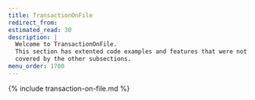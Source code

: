 ```yaml
---
title: TransactionOnFile
redirect_from:
estimated_read: 30
description: |
  Welcome to TransactionOnFile.
  This section has extented code examples and features that were not
  covered by the other subsections.
menu_order: 1700
---
```


{% include transaction-on-file.md %}
